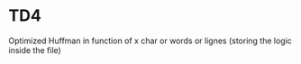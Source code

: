 # TD4
Optimized Huffman in function of x char or words or lignes (storing the logic inside the file)
